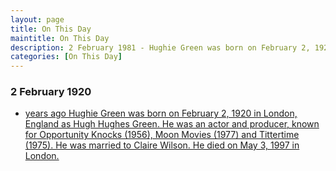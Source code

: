 ```yaml
---
layout: page
title: On This Day
maintitle: On This Day
description: 2 February 1981 - Hughie Green was born on February 2, 1920 in London, England as Hughes Green. He was an actor and producer, known for Opportunity Knocks (1956), Moon Movies (1977) and Tittertime (1975). He was married to Claire Wilson. He died on May 3, 1997 in London.
categories: [On This Day]
---
```


### 2 February 1920
* [<span id="age1"></span> years ago Hughie Green was born on February 2, 1920 in London, England as Hugh Hughes Green. He was an actor and producer, known for Opportunity Knocks (1956), Moon Movies (1977) and Tittertime (1975). He was married to Claire Wilson. He died on May 3, 1997 in London.](https://fanzoflenazavaroni.github.io/biography/hughie-green)

<!-- Script for calculating number of years ago -->
<script>
var dob = '19200202';
var year = Number(dob.substr(0, 4));
var month = Number(dob.substr(4, 2)) - 1;
var day = Number(dob.substr(6, 2));
var today = new Date();
var age1 = today.getFullYear() - year;
if (today.getMonth() < month || (today.getMonth() == month && today.getDate() < day)) {
  age1--;
}
document.getElementById("age1").innerHTML=age1;
</script>

